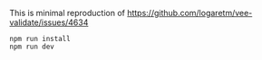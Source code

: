 This is minimal reproduction of https://github.com/logaretm/vee-validate/issues/4634

```
npm run install
npm run dev
```